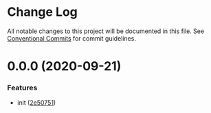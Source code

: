 # Change Log

All notable changes to this project will be documented in this file.
See [Conventional Commits](https://conventionalcommits.org) for commit guidelines.

# 0.0.0 (2020-09-21)


### Features

* init ([2e50751](https://github.com/nnishimura/design-system-boilerplate/commit/2e50751bd85b163157ae27b7b0257a67541cdde2))
